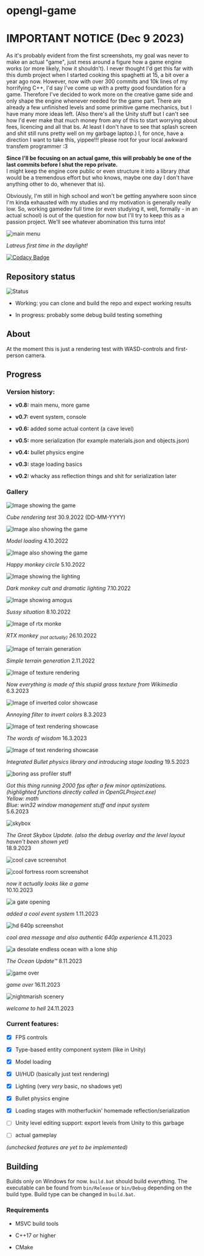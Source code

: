
#  opengl-game

# IMPORTANT NOTICE (Dec 9 2023)

As it's probably evident from the first screenshots, my goal was never to make an actual "game", just mess around a figure how a game engine works (or more likely, how it shouldn't).
I never thought I'd get this far with this dumb project when I started cooking this spaghetti at 15, a bit over a year ago now.
However, now with over 300 commits and 10k lines of my horrifying C++, I'd say I've come up with a pretty good foundation for a game.
Therefore I've decided to work more on the creative game side and only shape the engine whenever needed for the game part.
There are already a few unfinished levels and some primitive game mechanics, but I have many more ideas left.
(Also there's all the Unity stuff but I can't see how I'd ever make that much money from any of this to start worrying about fees, licencing and all that bs.
At least I don't have to see that splash screen and shit still runs pretty well on my garbage laptop.)
I, for once, have a direction I want to take this, yippee!!!
please root for your local awkward transfem programmer :3  
  
**Since I'll be focusing on an actual game, this will probably be one of the last commits before I shut the repo private.**  
I might keep the engine core public or even structure it into a library (that would be a tremendous effort but who knows, maybe one day I don't have anything other to do, whenever that is).

Obviously, I'm still in high school and won't be getting anywhere soon since I'm kinda exhausted with my studies and my motivation is generally really low.
So, working gamedev full time (or even studying it, well, formally - in an actual school) is out of the question for now but I'll try to keep this as a passion project.
We'll see whatever abomination this turns into!

![main menu](/images/screenshot19.png)

*Latreus first time in the daylight!*

[![Codacy Badge](https://app.codacy.com/project/badge/Grade/361a94a8bb7b4340b490dbdcbeb28b03)](https://app.codacy.com/gh/NipaGames/opengl-game/dashboard?utm_source=gh&utm_medium=referral&utm_content=&utm_campaign=Badge_grade)

##  Repository status

![Status](/images/status-small.png)

- Working: you can clone and build the repo and expect working results

- In progress: probably some debug build testing something

  

##  About

At the moment this is just a rendering test with WASD-controls and first-person camera.

##  Progress

###  Version history:

-  **v0.8:** main menu, more game

-  **v0.7:** event system, console

-  **v0.6:** added some actual content (a cave level)

-  **v0.5:** more serialization (for example materials.json and objects.json)

-  **v0.4:** bullet physics engine

-  **v0.3:** stage loading basics

-  **v0.2:** whacky ass reflection things and shit for serialization later

  

###  Gallery

![Image showing the game](/images/screenshot.png)

*Cube rendering test* 30.9.2022 (DD-MM-YYYY)

  

![Image also showing the game](/images/screenshot2.png)

*Model loading* 4.10.2022

  

![Image also showing the game](/images/screenshot3.png)

*Happy monkey circle* 5.10.2022

  

![Image showing the lighting](/images/screenshot4.png)

*Dark monkey cult and dramatic lighting* 7.10.2022

  

![Image showing amogus](/images/screenshot5.png)

*Sussy situation* 8.10.2022

  

![Image of rtx monke](/images/screenshot6.png)

*RTX monkey <sub>(not actually)</sub>* 26.10.2022

  

![Image of terrain generation](/images/screenshot7.png)

*Simple terrain generation* 2.11.2022

  

![Image of texture rendering](/images/screenshot8.png)

*Now everything is made of this stupid grass texture from Wikimedia* 6.3.2023

  

![Image of inverted color showcase](/images/screenshot9.png)

*Annoying filter to invert colors* 8.3.2023

  

![Image of text rendering showcase](/images/screenshot10.png)

*The words of wisdom* 16.3.2023

  

![Image of text rendering showcase](/images/screenshot11.png)

*Integrated Bullet physics library and introducing stage loading* 19.5.2023

 

![boring ass profiler stuff](/images/verysleepy.png)

*Got this thing running 2000 fps after a few minor optimizations.*  
*(highlighted functions directly called in OpenGLProject.exe)*  
*Yellow: math*  
*Blue: win32 window management stuff and input system*  
5.6.2023

 

![skybox](/images/screenshot12.png)

*The Great Skybox Update. (also the debug overlay and the level layout haven't been shown yet)*  
18.9.2023

  

![cool cave screenshot](/images/screenshot13.png)

 

![cool fortress room screenshot](/images/screenshot14.png)

*now it actually looks like a game*  
10.10.2023

 

![a gate opening](/images/gate.gif)

*added a cool event system* 1.11.2023

 

![hd 640p screenshot](/images/screenshot15.png)

*cool area message and also authentic 640p experience* 4.11.2023

 

![a desolate endless ocean with a lone ship](/images/screenshot16.png)

*The Ocean Update™* 8.11.2023

 

![game over](/images/screenshot17.png)

*game over* 16.11.2023

 

![nightmarish scenery](/images/screenshot18.png)

*welcome to hell* 24.11.2023

 

###  Current features:

-  [x] FPS controls

-  [x] Type-based entity component system (like in Unity)

-  [x] Model loading

-  [x] UI/HUD (basically just text rendering)

-  [x] Lighting (very *very* basic, no shadows yet)

-  [x] Bullet physics engine

-  [x] Loading stages with motherfuckin' homemade reflection/serialization

-  [ ] Unity level editing support: export levels from Unity to this garbage

-  [ ] actual gameplay

  

*(unchecked features are yet to be implemented)*

##  Building

Builds only on Windows for now. ``build.bat`` should build everything. The executable can be found from ``bin/Release`` or ``bin/Debug`` depending on the build type. Build type can be changed in ``build.bat``.

###  Requirements

- MSVC build tools

- C++17 or higher

- CMake